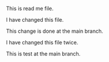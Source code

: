This is read me file.

I have changed this file.

This change is done at the main branch.

I have changed this file twice.

This is test at the main branch.